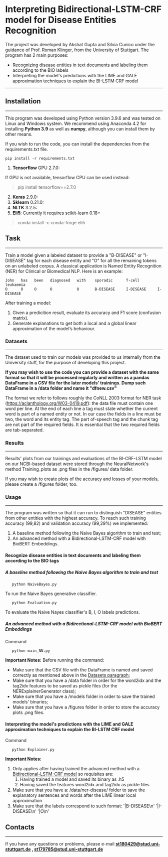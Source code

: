 **Interpreting Bidirectional-LSTM-CRF model for Disease Entities Recognition**
================

The project was developed by Akshat Gupta and Silvia Cunico under the guidance of Prof. Roman Klinger, from the University of Stuttgart.
The program has 2 main purposes:
- Recognizing disease entities in text documents and labeling them according to the BIO labels
- Interpreting the model's predictions with the LIME and GALE approximation techniques to explain the BI-LSTM CRF model

----------

## Installation
---------------

This program was developed using Python version 3.9.6 and was tested on Linux and Windows system.
We recommend using Anaconda 4.2 for installing **Python 3.9** as well as **numpy**, although you can install them by other means.

If you wish to run the code, you can install the dependencies from the requirements.txt file.

    pip install -r requirements.txt

1. **Tensorflow** GPU 2.7.0:

If GPU is not available, tensorflow CPU can be used instead:
> pip install tensorflow==2.7.0

2. **Keras** 2.9.0:
3. **Sklearn** 0.21.0:
4. **NLTK** 3.2.5:
5. **Eli5**:
Currently it requires scikit-learn 0.18+
> conda install -c conda-forge eli5


## Task
-----------

Train a model given a labeled dataset to provide a "B-DISEASE" or "I-DISEASE" tag for each disease entity and "O" for all the remaining tokens on an unlabeled corpus. A classical application is Named Entity Recognition (NER) for Clinical or Biomedical NLP. Here is an example:

```
John   has   been   diagnosed   with    sporadic      T-cell	    leukaemia	
O      O     O      O           O       B-DISEASE     I-DISEASE     I-DISEASE

```
After training a model:
1. Given a predicition result, evaluate its accuracy and F1 score (confusion matrix). 
2. Generate explanations to get both a local and a global linear approximation of the model’s behaviour. 


### Datasets
------------

The dataset used to train our models was provided to us internally from the University stuff, for the purpose of developing this project.

**If you may wish to use the code you can provide a dataset with the same format so that it will be processed regularly and written as a pandas DataFrame in a CSV file for the later models' trainings. Dump such DataFrame in a /data folder and name it "dfnew.csv"**

The format we refer to follows roughly the CoNLL 2003 format for NER task (https://aclanthology.org/W03-0419.pdf): the data file must contain one word per line. At the end of each line a tag must state whether the current word is part of a named entity or not. In our case the fields in a line must be two, the word and its entity tag. The part of-speech tag and the chunk tag are not part of the required fields. It is essential that the two required fields are tab-separated.


### Results
----------

Results' plots from our trainings and evaluations of the BI-CRF-LSTM model on our NCBI-based dataset were stored through the NeuralNetwork's method Training_plots as .png files in the /figures/ data folder.

If you may wish to create plots of the accuracy and losses of your models, please create a /figures folder, too.


### Usage
---------
The program was written so that it can run to distinguish "DISEASE" entities from other entities with the highest accuracy.
To reach such training accuracy (99,82) and validation accuracy (99,29%) we implemented: 

1. A baseline method following the Naive Bayes algorithm to train and test;
2. An advanced method with a Bidirectional-LSTM-CRF model with BioBERT Embeddings. 


#### **Recognize disease entities in text documents and labeling them according to the BIO tags**

##### _A baseline method following the Naive Bayes algorithm to train and test_

```
   python NaiveBayes.py
```
To run the Naive Bayes generative classifier.

```
   python Evaluation.py
```
To evaluate the Naive Nayes classifier's B, I, O labels predictions. 

##### _An advanced method with a Bidirectional-LSTM-CRF model with BioBERT Embeddings_

Command
```
   python main_NN.py
```
**Important Notes:** 
Before running the command:
- Make sure that the CSV file with the DataFrame is named and saved correctly as mentioned above in the [Datasets paragraph](#datasets);
- Make sure that you have a /data folder in order for the word2idx and the tag2idx features to be saved as pickle files (for the NERExplainerGenerator class); 
- Make sure that you have a /models folder in order to save the trained models' binaries;
- Make sure that you have a /figures folder in order to store the accuracy plots .png files.

#### **Interpreting the model's predictions with the LIME and GALE approximation techniques to explain the BI-LSTM CRF model**

Command
```
   python Explainer.py
```
**Important Notes:** 
1. Only applies after having trained the advanced method with a [Bidirectional-LSTM-CRF model](#An-advanced-method-with-a-Bidirectional-LSTM-CRF-model-with-BioBERT-Embeddings) so requisites are:
    1. Having trained a model and saved its binary as .h5 
    2. Having saved the features word2idx and tag2idx as pickle files
2. Make sure that you have a: /data/ner-disease/ folder to save the explanatory sentences and words after the LIME linear local approximation
3. Make sure that the labels correspond to such format: '|B-DISEASE\n' '|I-DISEASE\n' '|O\n' 

## Contacts
------------

If you have any questions or problems, please e-mail **st180429@stud.uni-stuttgart.de , st179785@stud.uni-stuttgart.de**
